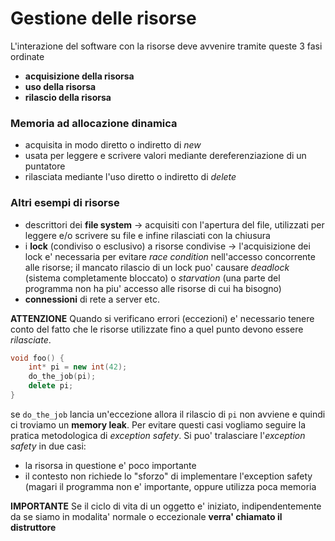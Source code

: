# Gestione delle risorse
L'interazione del software con la risorse deve avvenire tramite queste 3 fasi ordinate
- **acquisizione della risorsa**
- **uso della risorsa**
- **rilascio della risorsa**
### Memoria ad allocazione dinamica
- acquisita in modo diretto o indiretto di *new*
- usata per leggere e scrivere valori mediante dereferenziazione di un puntatore
- rilasciata mediante l'uso diretto o indiretto di *delete*
### Altri esempi di risorse
- descrittori dei **file system** -> acquisiti con l'apertura del file, utilizzati per leggere e/o scrivere su file e infine rilasciati con la chiusura
- i **lock** (condiviso o esclusivo) a risorse condivise -> l'acquisizione dei lock e' necessaria per evitare *race condition* nell'accesso concorrente alle risorse; il mancato rilascio di un lock puo' causare *deadlock* (sistema completamente bloccato) o *starvation* (una parte del programma non ha piu' accesso alle risorse di cui ha bisogno)
- **connessioni** di rete a server etc.

**ATTENZIONE**
Quando si verificano errori (eccezioni) e' necessario tenere conto del fatto che le risorse utilizzate fino a quel punto devono essere *rilasciate*.
```cpp
void foo() {
	int* pi = new int(42);
	do_the_job(pi);
	delete pi;
}
```
se `do_the_job` lancia un'eccezione allora il rilascio di `pi` non avviene e quindi ci troviamo un **memory leak**. Per evitare questi casi vogliamo seguire la pratica metodologica di *exception safety*.
Si puo' tralasciare l'*exception safety* in due casi:
- la risorsa in questione e' poco importante
- il contesto non richiede lo "sforzo" di implementare l'exception safety (magari il programma non e' importante, oppure utilizza poca memoria

**IMPORTANTE**
Se il ciclo di vita di un oggetto e' iniziato, indipendentemente da se siamo in modalita' normale o eccezionale **verra' chiamato il distruttore**


